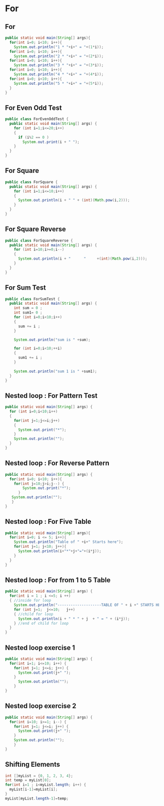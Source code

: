 For
===
For
---
```java
public static void main(String[] args){
  for(int i=0; i<10; i++){
    System.out.println("1 * "+i+" = "+(1*i));
  for(int i=0; i<10; i++){
    System.out.println("2 * "+i+" = "+(2*i));
  for(int i=0; i<10; i++){
    System.out.println("3 * "+i+" = "+(3*i));
  for(int i=0; i<10; i++){
    System.out.println("4 * "+i+" = "+(4*i));
  for(int i=0; i<10; i++){
    System.out.println("5 * "+i+" = "+(5*i));
  }
}
```
For Even Odd Test
-----------------
```java
public class ForEvenOddTest {
  public static void main(String[] args) {
    for (int i=1;i<=20;i++)
    {
      if (i%2 == 0 ) 
        System.out.print(i + " ");
    }
  }  
} 
```
For Square
----------
```java
public class ForSquare {
  public static void main(String[] args) {
    for (int i=1;i<=10;i++)
    {
      System.out.println(i + " " + (int)(Math.pow(i,2)));
    }
  }
}
```
For Square Reverse
------------------
```java
public class ForSquareReverse {
  public static void main(String[] args) {
    for (int i=10;i>=0;i--)
    {
      System.out.println(i + "      "     +(int)(Math.pow(i,2)));
    }
  }
}
```
For Sum Test
------------
```java
public class ForSumTest {
  public static void main(String[] args) {
    int sum = 0 ;
    int sum1= 0 ;
    for (int i=0;i<10;i++)
    {
      sum += i ;
    }

    System.out.println("sum is " +sum);

    for (int i=0;i<10;++i)
    {
      sum1 += i ;
    }
    
    System.out.println("sum 1 is " +sum1);
  }
}
```
Nested loop : For Pattern Test
----------------
```java
public static void main(String[] args) {
  for (int i=0;i<10;i++)
  {
    for(int j=1;j<=i;j++)
    {
      System.out.print("*");
    } 
    System.out.println("");
  }
}
```
Nested loop : For Reverse Pattern
---------------------------------
```java
public static void main(String[] args) {
  for(int i=0; i<10; i++){
    for(int j=10;j>i;j--) {
        System.out.print("*");
      }
   System.out.println("");
   }
}
```
Nested loop : For Five Table
----------------------------
```java
public static void main(String[] args){
  for(int i=0; i <= 5; i++){
    System.out.println("Table of " +i+" Starts here");
    for(int j=1; j<10; j++){
      System.out.println(i+"*"+j+"="+(i*j));
    }
  }
}
```
Nested loop : For from 1 to 5 Table
-----------------------------------
```java
public static void main(String[] args) {
  for(int i = 1 ; i <=5; i ++)
  { //inside for loop
    System.out.println("--------------------TABLE OF " + i +" STARTS HERE -------------");
    for (int j=1;  j<=10;   j++)
    { //child for loop
      System.out.println(i + " * " + j  + " = " + (i*j));
    } //end of child for loop
  }
}
```
Nested loop exercise 1
----------------------
```java
public static void main(String[] args) {
  for(int i=1; i<=10; i++) {
    for(int j=1; j<=i; j++) {
      System.out.print(j+" ");
    }
      System.out.println("");
    }
}
```
Nested loop exercise 2
----------------------
```java
public static void main(String[] args) {
  for(int i=10; i>=1; i--) {
    for(int j=1; j<=i; j++) {
      System.out.print(j+" ");
    }
    System.out.println("");
	}
}
```
Shifting Elements
-----------------
```java
int []myList = {0, 1, 2, 3, 4};
int temp = myList[0];
for(int i=1 ; i<myList.length; i++) {
  myList[i-1]=myList[i];
}
myList[myList.length-1]=temp;
```
